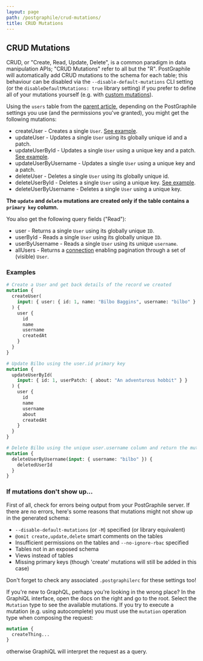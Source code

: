 ```yaml
---
layout: page
path: /postgraphile/crud-mutations/
title: CRUD Mutations
---
```


## CRUD Mutations

CRUD, or "Create, Read, Update, Delete", is a common paradigm in data
manipulation APIs; "CRUD Mutations" refer to all but the "R". PostGraphile
will automatically add CRUD mutations to the schema for each table; this
behaviour can be disabled via the `--disable-default-mutations` CLI setting
(or the `disableDefaultMutations: true` library setting) if you prefer to
define all of your mutations yourself (e.g. with [custom
mutations](/postgraphile/custom-mutations/)).

Using the `users` table from the [parent article](/postgraphile/tables/),
depending on the PostGraphile settings you use (and the permissions you've
granted), you might get the following mutations:

* createUser - Creates a single `User`. [See example](/postgraphile/examples/#Mutations__Create).
* updateUser - Updates a single `User` using its globally unique id and a patch.
* updateUserById - Updates a single `User` using a unique key and a patch. [See example](/postgraphile/examples/#Mutations__Update).
* updateUserByUsername - Updates a single `User` using a unique key and a patch.
* deleteUser - Deletes a single `User` using its globally unique id.
* deleteUserById - Deletes a single `User` using a unique key. [See example](/postgraphile/examples/#Mutations__Delete).
* deleteUserByUsername - Deletes a single `User` using a unique key.

**The `update` and `delete` mutations are created only if the table contains a
`primary key` column.**

You also get the following query fields ("Read"):

* user - Returns a single `User` using its globally unique `ID`.
* userById - Reads a single `User` using its globally unique `ID`.
* userByUsername - Reads a single `User` using its unique `username`.
* allUsers - Returns a [connection](/postgraphile/connections/) enabling
  pagination through a set of (visible) `User`.

### Examples

```graphql
# Create a User and get back details of the record we created
mutation {
  createUser(
    input: { user: { id: 1, name: "Bilbo Baggins", username: "bilbo" } }
  ) {
    user {
      id
      name
      username
      createdAt
    }
  }
}

# Update Bilbo using the user.id primary key
mutation {
  updateUserById(
    input: { id: 1, userPatch: { about: "An adventurous hobbit" } }
  ) {
    user {
      id
      name
      username
      about
      createdAt
    }
  }
}

# Delete Bilbo using the unique user.username column and return the mutation ID
mutation {
  deleteUserByUsername(input: { username: "bilbo" }) {
    deletedUserId
  }
}
```

### If mutations don't show up...

First of all, check for errors being output from your PostGraphile server. If
there are no errors, here's some reasons that mutations might not show up in
the generated schema:

* `--disable-default-mutations` (or `-M`) specified (or library equivalent)
* `@omit create,update,delete` smart comments on the tables
* Insufficient permissions on the tables and `--no-ignore-rbac` specified
* Tables not in an exposed schema
* Views instead of tables
* Missing primary keys (though 'create' mutations will still be added in this case)

Don't forget to check any associated `.postgraphilerc` for these settings too!

If you're new to GraphQL, perhaps you're looking in the wrong place? In the
GraphiQL interface, open the docs on the right and go to the root. Select the
`Mutation` type to see the available mutations. If you try to execute a
mutation (e.g. using autocomplete) you must use the `mutation` operation type
when composing the request:

```graphql
mutation {
  createThing...
}
```

otherwise GraphiQL will interpret the request as a query.
